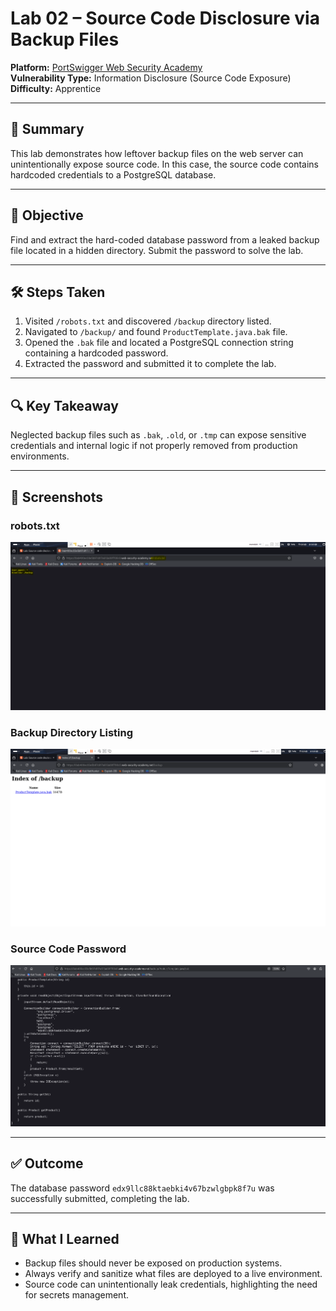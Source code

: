 
# Lab 02 – Source Code Disclosure via Backup Files

**Platform:** [PortSwigger Web Security Academy](https://portswigger.net/web-security/information-disclosure/exploiting/lab-info-leak-via-backup-files)  
**Vulnerability Type:** Information Disclosure (Source Code Exposure)  
**Difficulty:** Apprentice  

---

## 🧠 Summary

This lab demonstrates how leftover backup files on the web server can unintentionally expose source code. In this case, the source code contains hardcoded credentials to a PostgreSQL database.

---

## 🎯 Objective

Find and extract the hard-coded database password from a leaked backup file located in a hidden directory. Submit the password to solve the lab.

---

## 🛠 Steps Taken

1. Visited `/robots.txt` and discovered `/backup` directory listed.
2. Navigated to `/backup/` and found `ProductTemplate.java.bak` file.
3. Opened the `.bak` file and located a PostgreSQL connection string containing a hardcoded password.
4. Extracted the password and submitted it to complete the lab.

---

## 🔍 Key Takeaway

Neglected backup files such as `.bak`, `.old`, or `.tmp` can expose sensitive credentials and internal logic if not properly removed from production environments.

---

## 📸 Screenshots

### robots.txt

![robots.txt](./robots-txt.png)

### Backup Directory Listing

![Backup Listing](./backup-listing.png)

### Source Code Password

![Source Code Password](./sourcecode-password.png)

---

## ✅ Outcome

The database password `edx9llc88ktaebki4v67bzwlgbpk8f7u` was successfully submitted, completing the lab.

---

## 💬 What I Learned

- Backup files should never be exposed on production systems.
- Always verify and sanitize what files are deployed to a live environment.
- Source code can unintentionally leak credentials, highlighting the need for secrets management.
